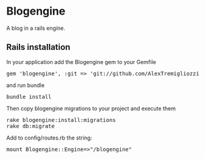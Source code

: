 # Blogengine

A blog in a rails engine.

## Rails installation

In your application add the Blogengine gem to your Gemfile

<pre>
gem 'blogengine', :git => 'git://github.com/AlexTremigliozzi/blogengine.git' 
</pre>

and run bundle

<pre>
bundle install
</pre>

Then copy blogengine migrations to your project and execute them

<pre>
rake blogengine:install:migrations
rake db:migrate
</pre>

Add to config/routes.rb the string:

<pre>
mount Blogengine::Engine=>"/blogengine"
</pre>
